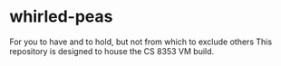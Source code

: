 # whirled-peas
For you to have and to hold, but not from which to exclude others
This repository is designed to house the CS 8353 VM build.
